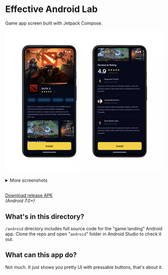 # Effective Android Lab
Game app screen built with Jetpack Compose.  

![Two screenshots of UI without scroll and after scroll](/screenshots/android/main.webp)

<details><summary>More screenshots</summary>  

![Three screenshots showing the app in various system states](/screenshots/android/more.webp)

</details><br>  

[Download release APK](/downloads/EffectiveLabOne.apk)  
*(Android 7.0+)*

## What's in this directory?
`/android` directory includes full source code for the "game landing" Android app.
Clone the repo and open "`android`" folder in Android Studio to check it out.

## What can this app do?
Not much. It just shows you pretty UI with pressable buttons, that's about it.